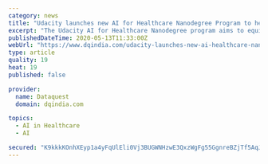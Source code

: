 ```yaml
---
category: news
title: "Udacity launches new AI for Healthcare Nanodegree Program to help grow careers in advanced healthcare"
excerpt: "The Udacity AI for Healthcare Nanodegree program aims to equip learners with skills needed to create algorithms that will enable healthcare professionals"
publishedDateTime: 2020-05-13T11:33:00Z
webUrl: "https://www.dqindia.com/udacity-launches-new-ai-healthcare-nanodegree-program-grow-careers-advanced-healthcare/"
type: article
quality: 19
heat: 19
published: false

provider:
  name: Dataquest
  domain: dqindia.com

topics:
  - AI in Healthcare
  - AI

secured: "K9kkkKOnhXEyp1a4yFqUlEli0Vj3BUGWNHzwE3QxzWgFg55GgnreBZjTf5AqJyCm0WCeyBt98Ydt5sENP6CtZAovLnDVR5WeJ2a19hVRJDfKba7jNYuWV14Lr8b8qOZhAzBsIYdPxm2bWaTTqbsYmduwiKUsjticGD9PQch0Yvl7LFCRssb4beUNODsFzT73FkquGjHeTDMOXpI47zEA2w7IFZM8CLzVryls663eb9IrKN0w9M2c/tgvi0QJXuBT5tXJm2+J62AzwdtyBfxn+aP/pbnI5cCZsh+7BB1dwLug2dE0u0t5MvfuUCD8cRuiMrxqFKeiWve5N9kXEYbwjJaS+gNm+CotrUtMjGrnSnw5/0znxxvTJrZGYfa/GlAyJ1JWL8TWH7po3iuQv+njPoxqgdQ30bVu+HweXe+VcBmolugL6k3Eyu6vT1KV0rgN4b7Y1ZJVtr7YIwooaHaVWo0qG7ULzm2f6QzyEGxgJF4=;t18zyrtahioKB9aKuJ0GCw=="
---
```


